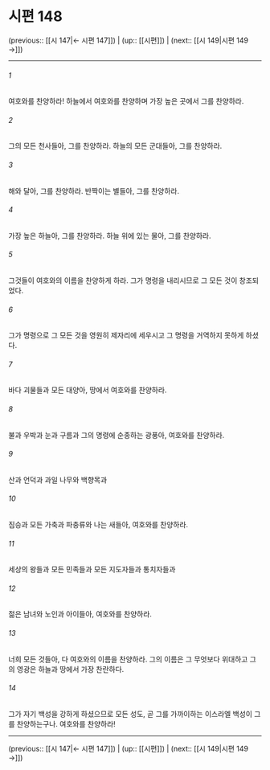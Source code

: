 # 시편 148

(previous:: [[시 147|← 시편 147]]) | (up:: [[시편]]) | (next:: [[시 149|시편 149 →]])

***




###### 1 

여호와를 찬양하라! 하늘에서 여호와를 찬양하며 가장 높은 곳에서 그를 찬양하라. 



###### 2 

그의 모든 천사들아, 그를 찬양하라. 하늘의 모든 군대들아, 그를 찬양하라. 



###### 3 

해와 달아, 그를 찬양하라. 반짝이는 별들아, 그를 찬양하라. 



###### 4 

가장 높은 하늘아, 그를 찬양하라. 하늘 위에 있는 물아, 그를 찬양하라. 



###### 5 

그것들이 여호와의 이름을 찬양하게 하라. 그가 명령을 내리시므로 그 모든 것이 창조되었다. 



###### 6 

그가 명령으로 그 모든 것을 영원히 제자리에 세우시고 그 명령을 거역하지 못하게 하셨다. 



###### 7 

바다 괴물들과 모든 대양아, 땅에서 여호와를 찬양하라. 



###### 8 

불과 우박과 눈과 구름과 그의 명령에 순종하는 광풍아, 여호와를 찬양하라. 



###### 9 

산과 언덕과 과일 나무와 백향목과 



###### 10 

짐승과 모든 가축과 파충류와 나는 새들아, 여호와를 찬양하라. 



###### 11 

세상의 왕들과 모든 민족들과 모든 지도자들과 통치자들과 



###### 12 

젊은 남녀와 노인과 아이들아, 여호와를 찬양하라. 



###### 13 

너희 모든 것들아, 다 여호와의 이름을 찬양하라. 그의 이름은 그 무엇보다 위대하고 그의 영광은 하늘과 땅에서 가장 찬란하다. 



###### 14 

그가 자기 백성을 강하게 하셨으므로 모든 성도, 곧 그를 가까이하는 이스라엘 백성이 그를 찬양하는구나. 여호와를 찬양하라!

***

(previous:: [[시 147|← 시편 147]]) | (up:: [[시편]]) | (next:: [[시 149|시편 149 →]])
